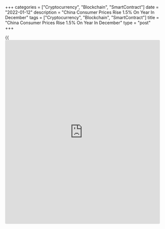 +++
categories = ["Cryptocurrency", "Blockchain", "SmartContract"]
date = "2022-01-12"
description = "China Consumer Prices Rise 1.5% On Year In December"
tags = ["Cryptocurrency", "Blockchain", "SmartContract"]
title = "China Consumer Prices Rise 1.5% On Year In December"
type = "post"
+++

{{<iframe id="large-banner" src="https://www.bounty.group/#slide=13.0" width="100%" height="600" scrolling="no" style="border: 0px solid rgb(216, 221, 230); border-radius: 3px;">}}

Consumer prices in China were up 1.5 percent on year in December, the
National Bureau of Statistics said on Wednesday.

That was shy of expectations for an increase of 1.8 percent and was down
sharply from 2.3 percent in November.

On a monthly basis, consumer prices sank 0.3 percent - again well shy of
forecasts for an increase of 0.2 percent and down from 0.4 percent in
the previous month.

The bureau also said that producer prices climbed 10.3 percent on year,
missing forecasts for an increase of 11.1 percent and slowing from 12.1
percent a month earlier.

For comments and feedback [contact](https://www.playgroundfx.com/contact/): editorial@rtt[news](https://www.letsplayfx.com/blog/forex-news-website/).com

[Economic News][1]

 **What parts of the world are seeing the best (and worst) economic
performances lately? Click[here][2] to check out our [Econ Scorecard][2]
and find out! See up-to-the-moment [ranking](https://www.playgroundfx.com/blog/crypto-exchange-ranking/)s for the best and worst
performers in [GDP][3], [unemployment rate][4], [inflation][2] and much
more.**

   1. www.rtt[news](https://www.letsplayfx.com/blog/forex-news-website/).com/Content/EconomicNews.aspx
   2. www.rtt[news](https://www.letsplayfx.com/blog/forex-news-website/).com/economic-scorecard/world-rank/CPI/highest-performance.aspx
   3. www.rtt[news](https://www.letsplayfx.com/blog/forex-news-website/).com/economic-scorecard/world-rank/GDP/highest-performance.aspx
   4. www.rtt[news](https://www.letsplayfx.com/blog/forex-news-website/).com/economic-scorecard/world-rank/unemployment-rate/lowest-performance.aspx